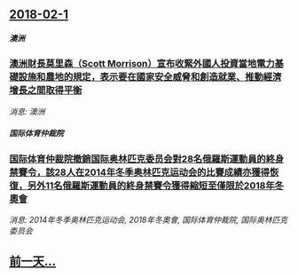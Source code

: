 ## [2018-02-1](/news/2018/02/1/index.md)

##### 澳洲
### [澳洲財長莫里森（Scott Morrison）宣布收緊外國人投資當地電力基礎設施和農地的規定，表示要在國家安全威脅和創造就業、推動經濟增長之間取得平衡 ](/news/2018/02/1/澳洲財長莫里森-Scott-Morrison-宣布收緊外國人投資當地電力基礎設施和農地的規定-表示要在國家安全威脅和創造.md)
_消息: 澳洲_

##### 国际体育仲裁院
### [国际体育仲裁院撤銷国际奥林匹克委员会對28名俄羅斯運動員的終身禁賽令，該28人在2014年冬季奥林匹克运动会的比賽成績亦獲得恢復，另外11名俄羅斯運動員的終身禁賽令獲得縮短至僅限於2018年冬奧會 ](/news/2018/02/1/国际体育仲裁院撤銷国际奥林匹克委员会對28名俄羅斯運動員的終身禁賽令-該28人在2014年冬季奥林匹克运动会的比賽成績亦.md)
_消息: 2014年冬季奥林匹克运动会, 2018年冬奧會, 国际体育仲裁院, 国际奥林匹克委员会_

## [前一天...](/news/2018/01/30/index.md)

